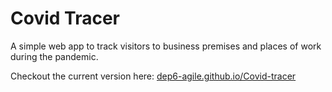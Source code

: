 # Covid Tracer

A simple web app to track visitors to business premises and places of work during the pandemic.

Checkout the current version here:
[dep6-agile.github.io/Covid-tracer](https://dep6-agile.github.io/Covid-tracer/#)

